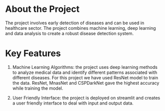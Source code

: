 # About the Project
The project involves early detection of diseases and can be used in healthcare sector. The project combines machine learning, deep learning and data analysis to create a robust disease detection system.

# Key Features
1. Machine Learning Algorithms: the project uses deep learning methods to analyze medical data and identify different patterns associated with different diseases. For this project we have used ResNet model to train the data. ResNet, MnasNet and CSPDarkNet gave the highest accuracy while training the model.

2. User Friendly Interface: the project is deployed on streamlit and creates a user friendly interface to deal with input and output data.